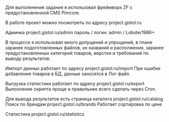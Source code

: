 Для выполенения задания я использовал фреймворк ZF c предустановленной CMS Pimcore.

В работе проект можно посмотреть по адресу projeсt.gistol.ru

Админка projeсt.gistol.ru/admin
пароль / логин: admin / Lobster1986+

В процессе я использовал много допущений и упрощений, в плане заранее подоготовленных файлов, их названий и располжения, заранее предустановленных категорий товаров, верстки и требований по выводу результатов.

Импорт данных  работает по адресу projeсt.gistol.ru/import
При ошибке добавления товаров в БД, данные заносятся в Лог-файл.

Выгрузка статистики работает по адресу projeсt.gistol.ru/export Выполнение скрипта проще и правильнее всего сделать через Cron.

Для вывода результатов есть страница каталога projeсt.gistol.ru/catalog
Поиск по брендам projeсt.gistol.ru/brands
Работает сортировка по цене

Статистика projeсt.gistol.ru/statistics


